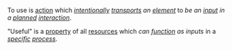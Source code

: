 To use is [action](https://github.com/gcassel/Modular-Organization-Terminology/blob/master/terms/action.md) which *[intentionally](https://github.com/gcassel/Modular-Organization-Terminology/blob/master/terms/intention.md) [transports](https://github.com/gcassel/Modular-Organization-Terminology/blob/master/terms/transport.md) an [element](https://github.com/gcassel/Modular-Organization-Terminology/blob/master/terms/element.md)* to *be an [input](https://github.com/gcassel/Modular-Organization-Terminology/blob/master/terms/input.md) in a [planned](https://github.com/gcassel/Modular-Organization-Terminology/blob/master/terms/plan.md) [interaction](https://github.com/gcassel/Modular-Organization-Terminology/blob/master/terms/interaction.md)*.

"Useful" is a [property](https://github.com/gcassel/Modular-Organization-Terminology/blob/master/terms/property.md) of all [resources](https://github.com/gcassel/Modular-Organization-Terminology/blob/master/terms/resource.md) which *can [function](https://github.com/gcassel/Modular-Organization-Terminology/blob/master/terms/function.md) as inputs* in a *[specific](https://github.com/gcassel/Modular-Organization-Terminology/blob/master/terms/specific.md) [process](https://github.com/gcassel/Modular-Organization-Terminology/blob/master/terms/process.md)*.
